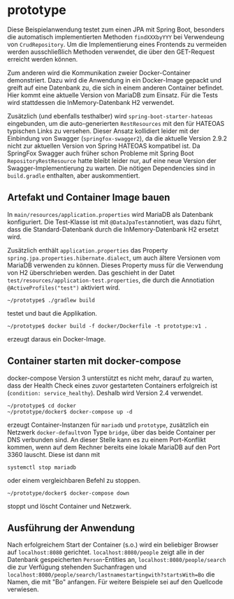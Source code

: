 # prototype

Diese Beispielanwendung testet zum einen JPA mit Spring Boot, besonders die automatisch implementierten Methoden
`findXXXbyYYY` bei Verwendeung von `CrudRepository`. Um die Implementierung eines Frontends zu vermeiden werden
ausschließlich Methoden verwendet, die über den GET-Request erreicht werden können. 
 
Zum anderen wird die Kommunikation zweier Docker-Container demonstriert. Dazu wird die Anwendung in ein Docker-Image 
gepackt und greift auf eine Datenbank zu, die sich in einem anderen Container befindet. Hier kommt eine aktuelle 
Version von MariaDB zum Einsatz. Für die Tests wird stattdessen die InMemory-Datenbank H2 verwendet.
 
Zusätzlich (und ebenfalls testhalber) wird `spring-boot-starter-hateoas` eingebunden, um die
auto-generierten `RestResources` mit den für HATEOAS typischen Links zu versehen. Dieser Ansatz kollidiert leider mit
der Einbindung von Swagger (`springfox-swagger2`), da die aktuelle Version 2.9.2 nicht zur aktuellen Version von
Spring HATEOAS kompatibel ist. Da SpringFox Swagger auch früher schon Probleme mit Spring Boot
`RepositoryRestResource` hatte bleibt leider nur, auf eine neue Version der Swagger-Implementierung zu warten. Die 
nötigen Dependencies sind in `build.gradle` enthalten, aber auskommentiert.
 
## Artefakt und Container Image bauen

In `main/resources/application.properties` wird MariaDB als Datenbank konfiguriert. Die Test-Klasse ist mit 
`@DataJpaTest`annotiert, was dazu führt, dass die Standard-Datenbank durch die InMemory-Datenbank H2 ersetzt wird.

Zusätzlich enthält `application.properties` das Property `spring.jpa.properties.hibernate.dialect`, um auch ältere 
Versionen vom MariaDB verwenden zu können. Dieses Property muss für die Verwendung von H2 überschrieben werden. Das 
geschieht in der Datet `test/resources/application-test.properties`, die durch die Annotiation 
`@ActiveProfiles("test")` aktiviert wird.
  
```
~/prototype$ ./gradlew build
```
testet und baut die Applikation.
```
~/prototype$ docker build -f docker/Dockerfile -t prototype:v1 .
```
erzeugt daraus ein Docker-Image.

## Container starten mit docker-compose

docker-compose Version 3 unterstützt es nicht mehr, darauf zu warten, dass der Health Check eines zuvor gestarteten
 Containers erfolgreich ist (`condition: service_healthy`). Deshalb wird Version 2.4 verwendet.

```
~/prototype$ cd docker
~/prototype/docker$ docker-compose up -d
```
erzeugt Container-Instanzen für `mariadb` und `prototype`, zusätzlich ein Netzwerk `docker-default`von Type `bridge`, 
über das beide Container per DNS verbunden sind. An dieser Stelle kann es zu einem Port-Konflikt kommen, wenn auf dem
Rechner bereits eine lokale MariaDB auf den Port 3360 lauscht. Diese ist dann mit 
 
```
systemctl stop mariadb
```

oder einem vergleichbaren Befehl zu stoppen.

```
~/prototype/docker$ docker-compose down
```
stoppt und löscht Container und Netzwerk. 

## Ausführung der Anwendung

Nach erfolgreichem Start der Container (s.o.) wird ein beliebiger Browser auf `localhost:8080` gerichtet. 
`localhost:8080/people` zeigt alle in der Datenbank gespeicherten `Person`-Entities an, 
`localhost:8080/people/search` die zur 
Verfügung stehenden Suchanfragen und `localhost:8080/people/search/lastnamestartingwith?startsWith=Bo` die Namen, die
 mit "Bo" anfangen. Für weitere Beispiele sei auf den Quellcode verwiesen.
 
